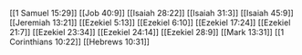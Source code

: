 [[1 Samuel 15:29]]
[[Job 40:9]]
[[Isaiah 28:22]]
[[Isaiah 31:3]]
[[Isaiah 45:9]]
[[Jeremiah 13:21]]
[[Ezekiel 5:13]]
[[Ezekiel 6:10]]
[[Ezekiel 17:24]]
[[Ezekiel 21:7]]
[[Ezekiel 23:34]]
[[Ezekiel 24:14]]
[[Ezekiel 28:9]]
[[Mark 13:31]]
[[1 Corinthians 10:22]]
[[Hebrews 10:31]]
